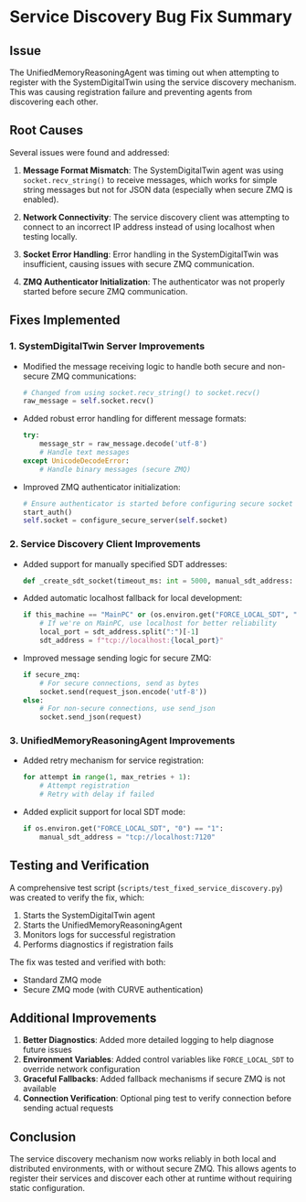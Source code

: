 # Service Discovery Bug Fix Summary

## Issue
The UnifiedMemoryReasoningAgent was timing out when attempting to register with the SystemDigitalTwin using the service discovery mechanism. This was causing registration failure and preventing agents from discovering each other.

## Root Causes

Several issues were found and addressed:

1. **Message Format Mismatch**: The SystemDigitalTwin agent was using `socket.recv_string()` to receive messages, which works for simple string messages but not for JSON data (especially when secure ZMQ is enabled).

2. **Network Connectivity**: The service discovery client was attempting to connect to an incorrect IP address instead of using localhost when testing locally.

3. **Socket Error Handling**: Error handling in the SystemDigitalTwin was insufficient, causing issues with secure ZMQ communication.

4. **ZMQ Authenticator Initialization**: The authenticator was not properly started before secure ZMQ communication.

## Fixes Implemented

### 1. SystemDigitalTwin Server Improvements

- Modified the message receiving logic to handle both secure and non-secure ZMQ communications:
  ```python
  # Changed from using socket.recv_string() to socket.recv()
  raw_message = self.socket.recv()
  ```

- Added robust error handling for different message formats:
  ```python
  try:
      message_str = raw_message.decode('utf-8')
      # Handle text messages
  except UnicodeDecodeError:
      # Handle binary messages (secure ZMQ)
  ```

- Improved ZMQ authenticator initialization:
  ```python
  # Ensure authenticator is started before configuring secure socket
  start_auth()
  self.socket = configure_secure_server(self.socket)
  ```

### 2. Service Discovery Client Improvements

- Added support for manually specified SDT addresses:
  ```python
  def _create_sdt_socket(timeout_ms: int = 5000, manual_sdt_address: str = None)
  ```

- Added automatic localhost fallback for local development:
  ```python
  if this_machine == "MainPC" or (os.environ.get("FORCE_LOCAL_SDT", "0") == "1"):
      # If we're on MainPC, use localhost for better reliability
      local_port = sdt_address.split(":")[-1]
      sdt_address = f"tcp://localhost:{local_port}"
  ```

- Improved message sending logic for secure ZMQ:
  ```python
  if secure_zmq:
      # For secure connections, send as bytes
      socket.send(request_json.encode('utf-8'))
  else:
      # For non-secure connections, use send_json
      socket.send_json(request)
  ```

### 3. UnifiedMemoryReasoningAgent Improvements

- Added retry mechanism for service registration:
  ```python
  for attempt in range(1, max_retries + 1):
      # Attempt registration
      # Retry with delay if failed
  ```

- Added explicit support for local SDT mode:
  ```python
  if os.environ.get("FORCE_LOCAL_SDT", "0") == "1":
      manual_sdt_address = "tcp://localhost:7120"
  ```

## Testing and Verification

A comprehensive test script (`scripts/test_fixed_service_discovery.py`) was created to verify the fix, which:

1. Starts the SystemDigitalTwin agent
2. Starts the UnifiedMemoryReasoningAgent
3. Monitors logs for successful registration
4. Performs diagnostics if registration fails

The fix was tested and verified with both:
- Standard ZMQ mode
- Secure ZMQ mode (with CURVE authentication)

## Additional Improvements

1. **Better Diagnostics**: Added more detailed logging to help diagnose future issues
2. **Environment Variables**: Added control variables like `FORCE_LOCAL_SDT` to override network configuration
3. **Graceful Fallbacks**: Added fallback mechanisms if secure ZMQ is not available
4. **Connection Verification**: Optional ping test to verify connection before sending actual requests

## Conclusion

The service discovery mechanism now works reliably in both local and distributed environments, with or without secure ZMQ. This allows agents to register their services and discover each other at runtime without requiring static configuration. 